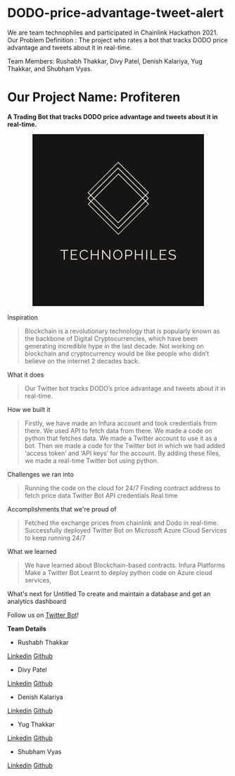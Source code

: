 # DODO-price-advantage-tweet-alert

We are team technophiles and participated in Chainlink Hackathon 2021. Our Problem Definition : The project who rates a bot that tracks DODO price advantage and tweets about it in real-time.

Team Members: Rushabh Thakkar, Divy Patel, Denish Kalariya, Yug Thakkar, and Shubham Vyas.

# Our Project Name: Profiteren

**A Trading Bot that tracks DODO price advantage and tweets about it in real-time.**

<p align="center">
  <img src="./technophileslogo.png"/>
</p>

Inspiration
>Blockchain is a revolutionary technology that is popularly known as the backbone of Digital Cryptocurrencies, which have been generating incredible hype in the last decade. Not working on blockchain and cryptocurrency would be like people who didn’t believe on the internet 2 decades back. 

What it does
>Our Twitter bot tracks DODO’s price advantage and tweets about it in real-time.

How we built it
>Firstly, we have made an Infura account and took credentials from there. We used API to fetch data from there. We made a code on python that fetches data. We made a Twitter account to use it as a bot. Then we made a code for the Twitter bot in which we had added ‘access token’ and ‘API keys’ for the account. By adding these files, we made a real-time Twitter bot using python.

Challenges we ran into
>Running the code on the cloud for 24/7
>Finding contract address to fetch price data
>Twitter Bot API credentials
>Real time 

Accomplishments that we're proud of
>Fetched the exchange prices from chainlink and Dodo in real-time.
>Successfully deployed Twitter Bot on Microsoft Azure Cloud Services to keep running 24/7

What we learned
>We have learned about Blockchain-based contracts.
>Infura Platforms
>Make a Twitter Bot
>Learnt to deploy python code on Azure cloud services,

What's next for Untitled
To create and maintain a database and get an analytics dashboard

Follow us on [Twitter Bot](https://twitter.com/_profiteren_)!


 **Team Details**
- Rushabh Thakkar

[Linkedin](https://www.linkedin.com/in/rushabhthakkar/)
[Github](https://github.com/rushabh1605)

- Divy Patel

[Linkedin](www.linkedin.com/in/divy-patel-7b369118b)
[Github](https://github.com/Divy2000)

- Denish Kalariya

[Linkedin](https://www.linkedin.com/in/denish-kalariya-b22a641ba/)
[Github](https://github.com/Dk-21)

- Yug Thakkar

[Linkedin](https://www.linkedin.com/in/yug-thakkar-6a0021179/)
[Github](https://github.com/yugthakkar16)

- Shubham Vyas

[Linkedin](https://www.linkedin.com/in/shubhamvyas7/)
[Github](https://github.com/shhubhxm)

